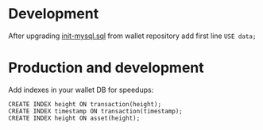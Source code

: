 # Development

After upgrading [init-mysql.sql](https://github.com/burst-apps-team/burstcoin/blob/develop/init-mysql.sql) from wallet repository add first line `USE data;`

# Production and development

Add indexes in your wallet DB for speedups:

```
CREATE INDEX height ON transaction(height);
CREATE INDEX timestamp ON transaction(timestamp);
CREATE INDEX height ON asset(height);
```
